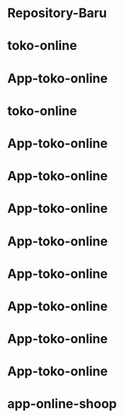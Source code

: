 # Repository-Baru
# toko-online
# App-toko-online
# toko-online
# App-toko-online
# App-toko-online
# App-toko-online
# App-toko-online
# App-toko-online
# App-toko-online
# App-toko-online
# App-toko-online
# app-online-shoop

